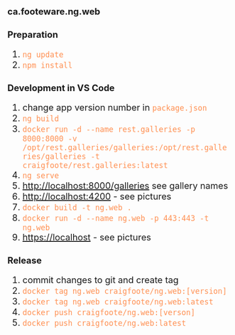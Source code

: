 # ca.footeware.ng.web

<style>
    * {
        font-size: 20px;
    }
    code {
        background-color: transparent;
        color: #ff9154
    }
</style>

## Preparation

1. `ng update`
1. `npm install`

## Development in VS Code

1. change app version number in `package.json`
1. `ng build`
1. `docker run -d --name rest.galleries -p 8000:8000 -v /opt/rest.galleries/galleries:/opt/rest.galleries/galleries -t craigfoote/rest.galleries:latest`
1. `ng serve`
1. <http://localhost:8000/galleries> see gallery names
1. <http://localhost:4200> - see pictures
1. `docker build -t ng.web .`
1. `docker run -d --name ng.web -p 443:443 -t ng.web`
1. <https://localhost> - see pictures

## Release

1. commit changes to git and create tag
1. `docker tag ng.web craigfoote/ng.web:[version]`
1. `docker tag ng.web craigfoote/ng.web:latest`
1. `docker push craigfoote/ng.web:[verson]`
1. `docker push craigfoote/ng.web:latest`
